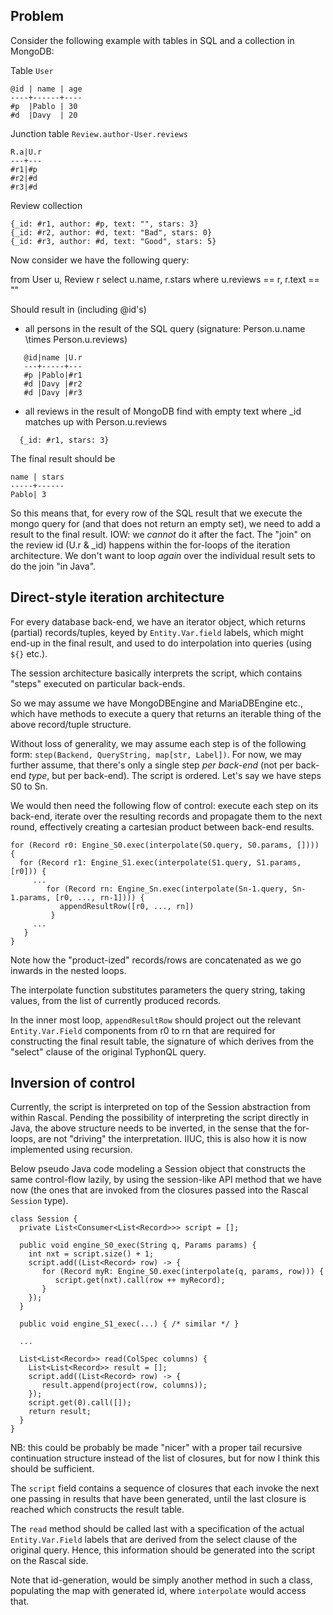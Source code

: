 


## Problem

Consider the following example with tables in SQL and a collection in MongoDB:

Table `User`

```
@id | name | age
----+------+----
#p  |Pablo | 30
#d  |Davy  | 20
```

Junction table `Review.author-User.reviews`

```
R.a|U.r
---+---
#r1|#p
#r2|#d
#r3|#d
```

Review collection

```
{_id: #r1, author: #p, text: "", stars: 3}
{_id: #r2, author: #d, text: "Bad", stars: 0}
{_id: #r3, author: #d, text: "Good", stars: 5}
```

Now consider we have the following query:

from User u, Review r select u.name, r.stars where u.reviews == r, r.text == ""

Should result in (including @id's)

- all persons in the result of the SQL query
  (signature: Person.u.name \times Person.u.reviews)

```
   @id|name |U.r
   ---+-----+---
   #p |Pablo|#r1
   #d |Davy |#r2
   #d |Davy |#r3
```


- all reviews in the result of MongoDB find with empty text
  where _id matches up with Person.u.reviews

```
  {_id: #r1, stars: 3}
```

The final result should be

```
name | stars
-----+------
Pablo| 3
```

So this means that, for every row of the SQL result that we execute
the mongo query for (and that does not return an empty set), we need
to add a result to the final result. IOW: we *cannot* do it after the
fact. The "join" on the review id (U.r & _id) happens within the
for-loops of the iteration architecture. We don't want to loop *again*
over the individual result sets to do the join "in Java".



## Direct-style iteration architecture

For every database back-end, we have an iterator object, which returns
(partial) records/tuples, keyed by `Entity.Var.field` labels, which
might end-up in the final result, and used to do interpolation into
queries (using `${}` etc.).

The session architecture basically interprets the script, which
contains "steps" executed on particular back-ends.

So we may assume we have MongoDBEngine and MariaDBEngine etc., which
have methods to execute a query that returns an iterable thing of the
above record/tuple structure.

Without loss of generality, we may assume each step is of the
following form: `step(Backend, QueryString, map[str, Label])`. For
now, we may further assume, that there's only a single step *per
back-end* (not per back-end *type*, but per back-end). The script is
ordered. Let's say we have steps S0 to Sn.

We would then need the following flow of control: execute each step on
its back-end, iterate over the resulting records and propagate them to
the next round, effectively creating a cartesian product between
back-end results.

```
for (Record r0: Engine_S0.exec(interpolate(S0.query, S0.params, []))) {
  for (Record r1: Engine_S1.exec(interpolate(S1.query, S1.params, [r0])) {
     ...
        for (Record rn: Engine_Sn.exec(interpolate(Sn-1.query, Sn-1.params, [r0, ..., rn-1]))) {
           appendResultRow([r0, ..., rn])
         }
     ...
   }
}
```

Note how the "product-ized" records/rows are concatenated as we go
inwards in the nested loops.

The interpolate function substitutes parameters the query string,
taking values, from the list of currently produced records.

In the inner most loop, `appendResultRow` should project out the relevant `Entity.Var.Field`
components from r0 to rn that are required for constructing the final
result table, the signature of which derives from the "select" clause
of the original TyphonQL query.


## Inversion of control

Currently, the script is interpreted on top of the Session abstraction
from within Rascal. Pending the possibility of interpreting the script
directly in Java, the above structure needs to be inverted, in the
sense that the for-loops, are not "driving" the interpretation.
IIUC, this is also how it is now implemented using recursion. 

Below pseudo Java code modeling a Session object that constructs the same control-flow lazily, by using the session-like API method that we have now (the ones that are invoked from the closures passed into the Rascal `Session` type). 

```
class Session {
  private List<Consumer<List<Record>>> script = [];

  public void engine_S0_exec(String q, Params params) {
    int nxt = script.size() + 1;
    script.add((List<Record> row) -> {
       for (Record myR: Engine_S0.exec(interpolate(q, params, row))) {
          script.get(nxt).call(row ++ myRecord);
       }
    });
  }

  public void engine_S1_exec(...) { /* similar */ }

  ...

  List<List<Record>> read(ColSpec columns) {
    List<List<Record>> result = [];
    script.add((List<Record> row) -> {
       result.append(project(row, columns));
    });
    script.get(0).call([]);
    return result;
  }
}
```
  
NB: this could be probably be made "nicer" with a proper tail
recursive continuation structure instead of the list of closures, but
for now I think this should be sufficient.

The `script` field contains a sequence of closures that each invoke
the next one passing in results that have been generated, until the
last closure is reached which constructs the result table.

The `read` method should be called last with a specification of the
actual `Entity.Var.Field` labels that are derived from the select
clause of the original query. Hence, this information should be
generated into the script on the Rascal side.

Note that id-generation, would be simply another method in such a
class, populating the map with generated id, where `interpolate` would
access that.